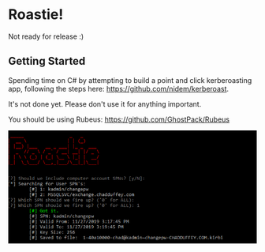 # Roastie!

Not ready for release :) 

## Getting Started

Spending time on C# by attempting to build a point and click kerberoasting app, following the steps here: https://github.com/nidem/kerberoast. 

It's not done yet. Please don't use it for anything important.

You should be using Rubeus: https://github.com/GhostPack/Rubeus 

![roastie](roastie.PNG)